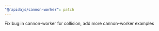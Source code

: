 ```yaml
---
"@rapidajs/cannon-worker": patch
---
```


Fix bug in cannon-worker for collision, add more cannon-worker examples

